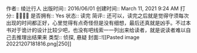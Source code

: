 
作者:: 绫辻行人
出版时间:: 2016/06/01
创建时间:: March 11, 2021 9:24 AM
打分:: 💛💛💛🖤
是否拥有:: Yes
状态:: 读完
简评:: 还可以，读完之后就是觉得守须每次出现的时间都正好，心里觉得有点奇怪但是没有细想，最后还真就是凶手。不过本书对于诡计的设计比较少吧，也没有吧线索一一列出来给读者，就是说读者难以自己去推理出结果来
类型:: 侦探, 悬疑
封面::![[Pasted image 20221207181816.png|250]]